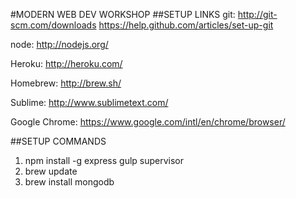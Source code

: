 #MODERN WEB DEV WORKSHOP
##SETUP LINKS
git:
http://git-scm.com/downloads
https://help.github.com/articles/set-up-git

node:
http://nodejs.org/

Heroku:
http://heroku.com/

Homebrew:
http://brew.sh/

Sublime:
http://www.sublimetext.com/

Google Chrome:
https://www.google.com/intl/en/chrome/browser/

##SETUP COMMANDS
1. npm install -g express gulp supervisor
2. brew update
3. brew install mongodb